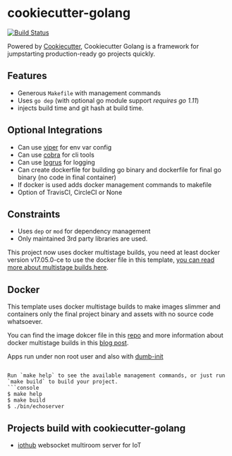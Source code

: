 # cookiecutter-golang

[![Build Status](https://travis-ci.org/lacion/cookiecutter-golang.svg?branch=master)](https://travis-ci.org/lacion/cookiecutter-golang)

Powered by [Cookiecutter](https://github.com/audreyr/cookiecutter), Cookiecutter Golang is a framework for jumpstarting production-ready go projects quickly.

## Features

- Generous `Makefile` with management commands
- Uses `go dep` (with optional go module support _requires go 1.11_)
- injects build time and git hash at build time.

## Optional Integrations

- Can use [viper](https://github.com/spf13/viper) for env var config
- Can use [cobra](https://github.com/spf13/cobra) for cli tools
- Can use [logrus](https://github.com/sirupsen/logrus) for logging
- Can create dockerfile for building go binary and dockerfile for final go binary (no code in final container)
- If docker is used adds docker management commands to makefile
- Option of TravisCI, CircleCI or None

## Constraints

- Uses `dep` or `mod` for dependency management
- Only maintained 3rd party libraries are used.

This project now uses docker multistage builds, you need at least docker version v17.05.0-ce to use the docker file in this template, [you can read more about multistage builds here](https://www.critiqus.com/post/multi-stage-docker-builds/).

## Docker

This template uses docker multistage builds to make images slimmer and containers only the final project binary and assets with no source code whatsoever.

You can find the image dokcer file in this [repo](https://github.com/lacion/alpine-golang-buildimage) and more information about docker multistage builds in this [blog post](https://www.critiqus.com/post/multi-stage-docker-builds/).

Apps run under non root user and also with [dumb-init](https://github.com/Yelp/dumb-init)

````

Run `make help` to see the available management commands, or just run `make build` to build your project.
```console
$ make help
$ make build
$ ./bin/echoserver
````

## Projects build with cookiecutter-golang

- [iothub](https://github.com/lacion/iothub) websocket multiroom server for IoT
